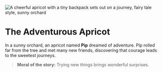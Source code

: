 ![A cheerful apricot with a tiny backpack sets out on a journey, fairy tale style, sunny orchard](/static/images/Stories/the-adventurous-apricot.png)

# The Adventurous Apricot

In a sunny orchard, an apricot named **Pip** dreamed of adventure. Pip rolled far from the tree and met many new friends, discovering that courage leads to the sweetest journeys.

> **Moral of the story:** Trying new things brings wonderful surprises.
